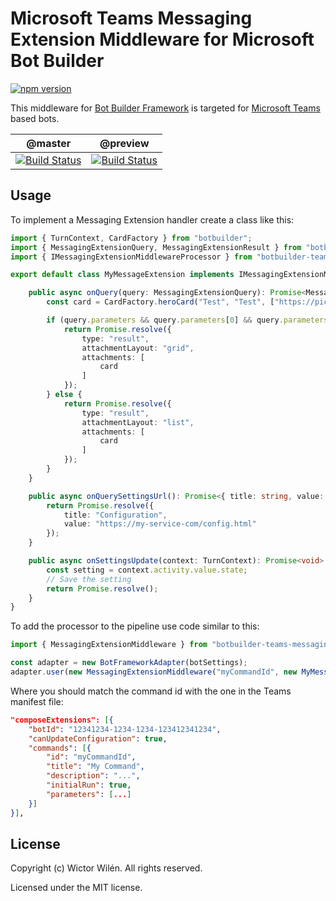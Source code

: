 # Microsoft Teams Messaging Extension Middleware for Microsoft Bot Builder 

[![npm version](https://badge.fury.io/js/botbuilder-teams-messagingextensions.svg)](https://badge.fury.io/js/botbuilder-teams-messagingextensions)

This middleware for [Bot Builder Framework](https://www.npmjs.com/package/botbuilder) is targeted for [Microsoft Teams](https://docs.microsoft.com/en-us/microsoftteams/platform/) based bots.

 | @master | @preview |
 :--------:|:---------:
 [![Build Status](https://travis-ci.org/wictorwilen/botbuilder-teams-messagingextensions.svg?branch=master)](https://travis-ci.org/wictorwilen/botbuilder-teams-messagingextensions)|[![Build Status](https://travis-ci.org/wictorwilen/botbuilder-teams-messagingextensions.svg?branch=preview)](https://travis-ci.org/wictorwilen/botbuilder-teams-messagingextensions)


## Usage

To implement a Messaging Extension handler create a class like this:

``` TypeScript
import { TurnContext, CardFactory } from "botbuilder";
import { MessagingExtensionQuery, MessagingExtensionResult } from "botbuilder-teams";
import { IMessagingExtensionMiddlewareProcessor } from "botbuilder-teams-messagingextensions";

export default class MyMessageExtension implements IMessagingExtensionMiddlewareProcessor {

    public async onQuery(query: MessagingExtensionQuery): Promise<MessagingExtensionResult> {
        const card = CardFactory.heroCard("Test", "Test", ["https://picsum.photos/200/200"]);

        if (query.parameters && query.parameters[0] && query.parameters[0].name === "initialRun") {
            return Promise.resolve({
                type: "result",
                attachmentLayout: "grid",
                attachments: [
                    card
                ]
            });
        } else {
            return Promise.resolve({
                type: "result",
                attachmentLayout: "list",
                attachments: [
                    card
                ]
            });
        }
    }

    public async onQuerySettingsUrl(): Promise<{ title: string, value: string }> {
        return Promise.resolve({
            title: "Configuration",
            value: "https://my-service-com/config.html"
        });
    }

    public async onSettingsUpdate(context: TurnContext): Promise<void> {
        const setting = context.activity.value.state;
        // Save the setting
        return Promise.resolve();
    }
}
```
To add the processor to the pipeline use code similar to this:

``` TypeScript
import { MessagingExtensionMiddleware } from "botbuilder-teams-messagingextensions";

const adapter = new BotFrameworkAdapter(botSettings);
adapter.user(new MessagingExtensionMiddleware("myCommandId", new MyMessageExtension()));
```

Where you should match the command id with the one in the Teams manifest file:

``` JSON
"composeExtensions": [{
    "botId": "12341234-1234-1234-123412341234",
    "canUpdateConfiguration": true,
    "commands": [{
        "id": "myCommandId",
        "title": "My Command",
        "description": "...",
        "initialRun": true,
        "parameters": [...]
    }]
}],
```

## License

Copyright (c) Wictor Wilén. All rights reserved.

Licensed under the MIT license.